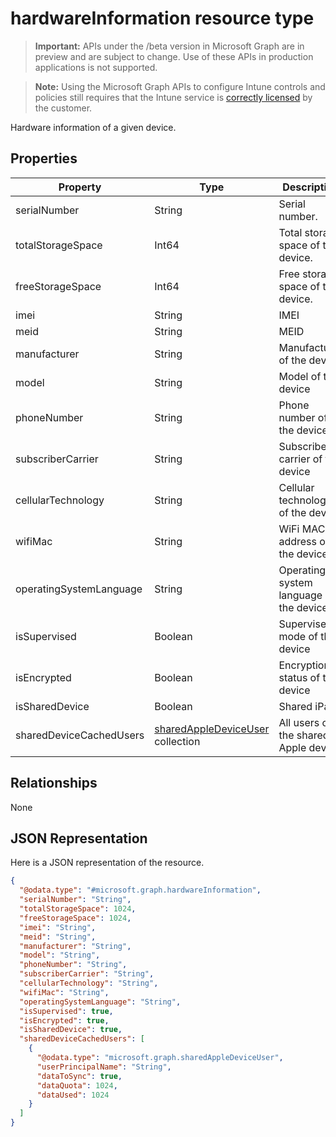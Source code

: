 ﻿# hardwareInformation resource type

> **Important:** APIs under the /beta version in Microsoft Graph are in preview and are subject to change. Use of these APIs in production applications is not supported.

> **Note:** Using the Microsoft Graph APIs to configure Intune controls and policies still requires that the Intune service is [correctly licensed](https://go.microsoft.com/fwlink/?linkid=839381) by the customer.

Hardware information of a given device.
## Properties
|Property|Type|Description|
|---|---|---|
|serialNumber|String|Serial number.|
|totalStorageSpace|Int64|Total storage space of the device.|
|freeStorageSpace|Int64|Free storage space of the device.|
|imei|String|IMEI|
|meid|String|MEID|
|manufacturer|String|Manufacturer of the device|
|model|String|Model of the device|
|phoneNumber|String|Phone number of the device|
|subscriberCarrier|String|Subscriber carrier of the device|
|cellularTechnology|String|Cellular technology of the device|
|wifiMac|String|WiFi MAC address of the device|
|operatingSystemLanguage|String|Operating system language of the device|
|isSupervised|Boolean|Supervised mode of the device|
|isEncrypted|Boolean|Encryption status of the device|
|isSharedDevice|Boolean|Shared iPad|
|sharedDeviceCachedUsers|[sharedAppleDeviceUser](../resources/intune_devices_sharedappledeviceuser.md) collection|All users on the shared Apple device|

## Relationships
None
## JSON Representation
Here is a JSON representation of the resource.
<!-- {
  "blockType": "resource",
  "keyProperty": "id",
  "@odata.type": "microsoft.graph.hardwareInformation"
}
-->
```json
{
  "@odata.type": "#microsoft.graph.hardwareInformation",
  "serialNumber": "String",
  "totalStorageSpace": 1024,
  "freeStorageSpace": 1024,
  "imei": "String",
  "meid": "String",
  "manufacturer": "String",
  "model": "String",
  "phoneNumber": "String",
  "subscriberCarrier": "String",
  "cellularTechnology": "String",
  "wifiMac": "String",
  "operatingSystemLanguage": "String",
  "isSupervised": true,
  "isEncrypted": true,
  "isSharedDevice": true,
  "sharedDeviceCachedUsers": [
    {
      "@odata.type": "microsoft.graph.sharedAppleDeviceUser",
      "userPrincipalName": "String",
      "dataToSync": true,
      "dataQuota": 1024,
      "dataUsed": 1024
    }
  ]
}
```




